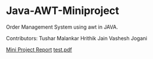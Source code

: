 # Java-AWT-Miniproject
Order Management System using awt in JAVA.

Contributors:
Tushar Malankar
Hrithik Jain
Vashesh Jogani

<a href="https://github.com/Vashesh08/Java-AWT-Miniproject/files/7705494/Miniproject.Report.pdf" target="_blank" rel="noopener noreferrer">Mini Project Report</a>
<object data="https://github.com/Vashesh08/Java-AWT-Miniproject/files/7705494/Miniproject.Report.pdf" type="application/pdf" width="100%" height="900px">
<a href="https://github.com/Vashesh08/Java-AWT-Miniproject/files/7705494/Miniproject.Report.pdf">test.pdf</a>
</object>

  
   

